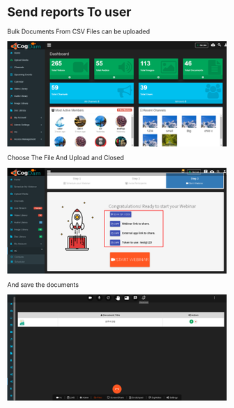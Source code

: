 # Send reports To user

Bulk Documents From CSV Files can be uploaded

![](../.gitbook/assets/image%20%28105%29.png)

Choose The File And Upload and Closed

![](../.gitbook/assets/image%20%28199%29.png)

And save the documents

![](../.gitbook/assets/image%20%28201%29.png)

